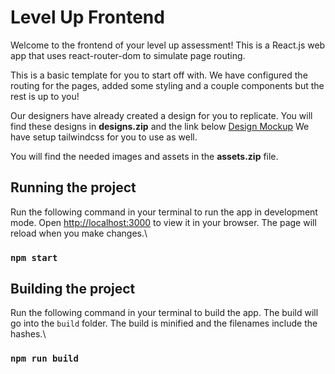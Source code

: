 # Level Up Frontend
Welcome to the frontend of your level up assessment! 
This is a React.js web app that uses react-router-dom to simulate page routing.

This is a basic template for you to start off with. We have configured the routing for the pages, added some styling and a couple components but the rest is up to you!

Our designers have already created a design for you to replicate. You will find these designs in **designs.zip** and the link below
[Design Mockup](https://www.figma.com/design/HtbUsAXOZEBjEBTnnTkpq8/Level_Up_Frontend_Design)
We have setup tailwindcss for you to use as well.

You will find the needed images and assets in the **assets.zip** file.

## Running the project

Run the following command in your terminal to run the app in development mode.
Open [http://localhost:3000](http://localhost:3000) to view it in your browser.
The page will reload when you make changes.\

### `npm start`

## Building the project

Run the following command in your terminal to build the app. The build will go into the `build` folder.
The build is minified and the filenames include the hashes.\

### `npm run build`